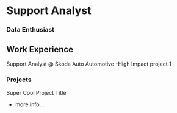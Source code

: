 # Support Analyst

### Data Enthusiast

## Work Experience
Support Analyst @ Skoda Auto Automotive 
 -High Impact project 1

### Projects
Super Cool Project Title
- more info...
